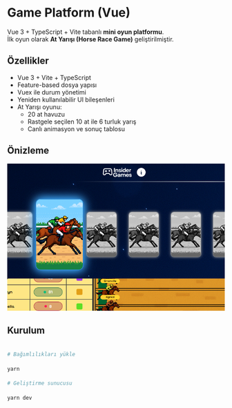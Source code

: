 # Game Platform (Vue)

Vue 3 + TypeScript + Vite tabanlı **mini oyun platformu**.  
İlk oyun olarak **At Yarışı (Horse Race Game)** geliştirilmiştir.  

## Özellikler

- Vue 3 + Vite + TypeScript
- Feature-based dosya yapısı
- Vuex ile durum yönetimi
- Yeniden kullanılabilir UI bileşenleri
- At Yarışı oyunu:
  - 20 at havuzu
  - Rastgele seçilen 10 at ile 6 turluk yarış
  - Canlı animasyon ve sonuç tablosu

## Önizleme

![App Screenshot](https://github.com/hmetgundogdu/game-platform-vue/blob/main/docs/screenshots/screenshot.png)

## Kurulum

```bash

# Bağımlılıkları yükle

yarn

# Geliştirme sunucusu

yarn dev
